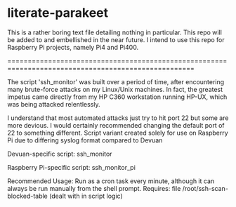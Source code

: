 # literate-parakeet
This is a rather boring text file detailing nothing in particular. This repo will be added to and embellished in the near future.
I intend to use this repo for Raspberry Pi projects, namely Pi4 and Pi400.

====================================================================================================

The script 'ssh_monitor' was built over a period of time, after encountering many brute-force attacks on my Linux/Unix machines.
In fact, the greatest impetus came directly from my HP C360 workstation running HP-UX, which was being attacked relentlessly.

I understand that most automated attacks just try to hit port 22 but some are more devious. I would certainly recommended changing the default port of 22 to something different. Script variant created solely for use on Raspberry Pi due to differing syslog format compared to Devuan

Devuan-specific script: ssh_monitor

Raspberry Pi-specific script: ssh_monitor_pi

Recommended Usage: Run as a cron task every minute, although it can always be run manually from the shell prompt.
Requires: file /root/ssh-scan-blocked-table (dealt with in script logic)
